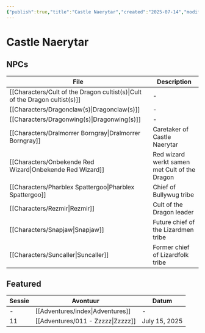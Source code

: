 ```yaml
---
{"publish":true,"title":"Castle Naerytar","created":"2025-07-14","modified":"2025-07-21T20:43:51.665+02:00","published":"2025-07-14","cssclasses":""}
---
```


# Castle Naerytar

## NPCs
| File                                                                                   | Description                                   |
| -------------------------------------------------------------------------------------- | --------------------------------------------- |
| [[Characters/Cult of the Dragon cultist(s)\|Cult of the Dragon cultist(s)]] | \-                                            |
| [[Characters/Dragonclaw(s)\|Dragonclaw(s)]]                                 | \-                                            |
| [[Characters/Dragonwing(s)\|Dragonwing(s)]]                                 | \-                                            |
| [[Characters/Dralmorrer Borngray\|Dralmorrer Borngray]]                     | Caretaker of Castle Naerytar                  |
| [[Characters/Onbekende Red Wizard\|Onbekende Red Wizard]]                   | Red wizard werkt samen met Cult of the Dragon |
| [[Characters/Pharblex Spattergoo\|Pharblex Spattergoo]]                     | Chief of Bullywug tribe                       |
| [[Characters/Rezmir\|Rezmir]]                                               | Cult of the Dragon leader                     |
| [[Characters/Snapjaw\|Snapjaw]]                                             | Future chief of the Lizardmen tribe           |
| [[Characters/Suncaller\|Suncaller]]                                         | Former chief of Lizardfolk tribe              |


## Featured
| Sessie | Avontuur                                     | Datum         |
| ------ | -------------------------------------------- | ------------- |
| \-     | [[Adventures/index\|Adventures]]  | \-            |
| 11     | [[Adventures/011 - Zzzzz\|Zzzzz]] | July 15, 2025 |

